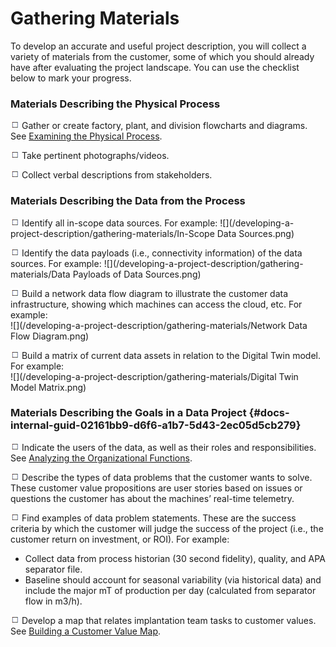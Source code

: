 # Gathering Materials

To develop an accurate and useful project description, you will collect a variety of materials from the customer, some of which you should already have after evaluating the project landscape. You can use the checklist below to mark your progress.

### **Materials Describing the Physical Process**

![](/assets/Checkmark.png) Gather or create factory, plant, and division flowcharts and diagrams. See [Examining the Physical Process](/evaluating-the-project-landscape/examining-the-physical-process.md).

![](/assets/Checkmark.png) Take pertinent photographs/videos.

![](/assets/Checkmark.png) Collect verbal descriptions from stakeholders.

### **Materials Describing the Data from the Process**

![](/assets/Checkmark.png) Identify all in-scope data sources. For example: ![](/developing-a-project-description/gathering-materials/In-Scope Data Sources.png)

![](/assets/Checkmark.png) Identify the data payloads \(i.e., connectivity information\) of the data sources. For example: ![](/developing-a-project-description/gathering-materials/Data Payloads of Data Sources.png)

![](/assets/Checkmark.png) Build a network data flow diagram to illustrate the customer data infrastructure, showing which machines can access the cloud, etc. For example:  
![](/developing-a-project-description/gathering-materials/Network Data Flow Diagram.png)

![](/assets/Checkmark.png) Build a matrix of current data assets in relation to the Digital Twin model. For example:  
![](/developing-a-project-description/gathering-materials/Digital Twin Model Matrix.png)

### Materials Describing the Goals in a Data Project {#docs-internal-guid-02161bb9-d6f6-a1b7-5d43-2ec05d5cb279}

![](/assets/Checkmark.png) Indicate the users of the data, as well as their roles and responsibilities. See [Analyzing the Organizational Functions](/evaluating-the-project-landscape/analyzing-the-organizational-functions.md).

![](/assets/Checkmark.png) Describe the types of data problems that the customer wants to solve. These customer value propositions are user stories based on issues or questions the customer has about the machines’ real-time telemetry.

![](/assets/Checkmark.png) Find examples of data problem statements. These are the success criteria by which the customer will judge the success of the project \(i.e., the customer return on investment, or ROI\). For example:

* Collect data from process historian \(30 second fidelity\), quality, and APA separator file.
* Baseline should account for seasonal variability \(via historical data\) and include the major mT of production per day \(calculated from separator flow in m3/h\).

![](/assets/Checkmark.png) Develop a map that relates implantation team tasks to customer values. See [Building a Customer Value Map](/evaluating-the-project-landscape/building-a-customer-value-map.md).



